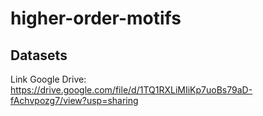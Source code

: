 # higher-order-motifs

## Datasets

Link Google Drive: https://drive.google.com/file/d/1TQ1RXLiMIiKp7uoBs79aD-fAchvpozg7/view?usp=sharing
